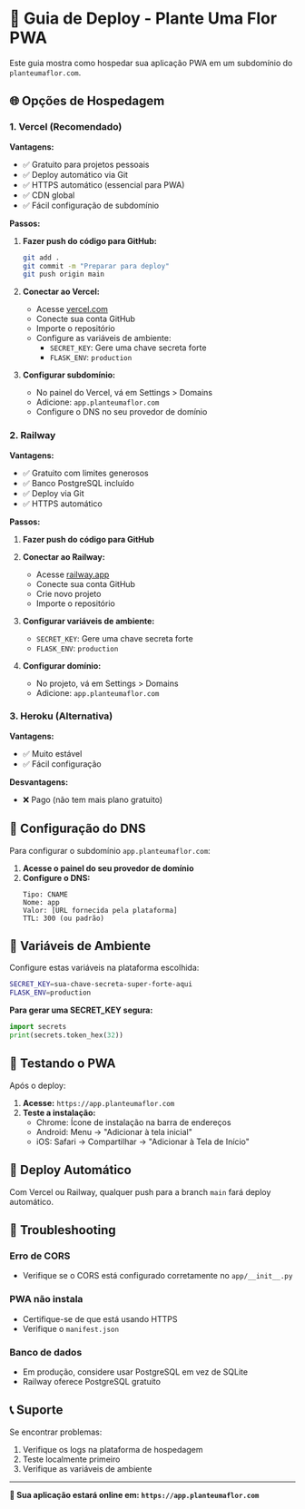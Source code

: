 # 🚀 Guia de Deploy - Plante Uma Flor PWA

Este guia mostra como hospedar sua aplicação PWA em um subdomínio do `planteumaflor.com`.

## 🌐 Opções de Hospedagem

### 1. Vercel (Recomendado)

**Vantagens:**
- ✅ Gratuito para projetos pessoais
- ✅ Deploy automático via Git
- ✅ HTTPS automático (essencial para PWA)
- ✅ CDN global
- ✅ Fácil configuração de subdomínio

**Passos:**

1. **Fazer push do código para GitHub:**
   ```bash
   git add .
   git commit -m "Preparar para deploy"
   git push origin main
   ```

2. **Conectar ao Vercel:**
   - Acesse [vercel.com](https://vercel.com)
   - Conecte sua conta GitHub
   - Importe o repositório
   - Configure as variáveis de ambiente:
     - `SECRET_KEY`: Gere uma chave secreta forte
     - `FLASK_ENV`: `production`

3. **Configurar subdomínio:**
   - No painel do Vercel, vá em Settings > Domains
   - Adicione: `app.planteumaflor.com`
   - Configure o DNS no seu provedor de domínio

### 2. Railway

**Vantagens:**
- ✅ Gratuito com limites generosos
- ✅ Banco PostgreSQL incluído
- ✅ Deploy via Git
- ✅ HTTPS automático

**Passos:**

1. **Fazer push do código para GitHub**

2. **Conectar ao Railway:**
   - Acesse [railway.app](https://railway.app)
   - Conecte sua conta GitHub
   - Crie novo projeto
   - Importe o repositório

3. **Configurar variáveis de ambiente:**
   - `SECRET_KEY`: Gere uma chave secreta forte
   - `FLASK_ENV`: `production`

4. **Configurar domínio:**
   - No projeto, vá em Settings > Domains
   - Adicione: `app.planteumaflor.com`

### 3. Heroku (Alternativa)

**Vantagens:**
- ✅ Muito estável
- ✅ Fácil configuração

**Desvantagens:**
- ❌ Pago (não tem mais plano gratuito)

## 🔧 Configuração do DNS

Para configurar o subdomínio `app.planteumaflor.com`:

1. **Acesse o painel do seu provedor de domínio**
2. **Configure o DNS:**
   ```
   Tipo: CNAME
   Nome: app
   Valor: [URL fornecida pela plataforma]
   TTL: 300 (ou padrão)
   ```

## 🔐 Variáveis de Ambiente

Configure estas variáveis na plataforma escolhida:

```bash
SECRET_KEY=sua-chave-secreta-super-forte-aqui
FLASK_ENV=production
```

**Para gerar uma SECRET_KEY segura:**
```python
import secrets
print(secrets.token_hex(32))
```

## 📱 Testando o PWA

Após o deploy:

1. **Acesse:** `https://app.planteumaflor.com`
2. **Teste a instalação:**
   - Chrome: Ícone de instalação na barra de endereços
   - Android: Menu → "Adicionar à tela inicial"
   - iOS: Safari → Compartilhar → "Adicionar à Tela de Início"

## 🔄 Deploy Automático

Com Vercel ou Railway, qualquer push para a branch `main` fará deploy automático.

## 🐛 Troubleshooting

### Erro de CORS
- Verifique se o CORS está configurado corretamente no `app/__init__.py`

### PWA não instala
- Certifique-se de que está usando HTTPS
- Verifique o `manifest.json`

### Banco de dados
- Em produção, considere usar PostgreSQL em vez de SQLite
- Railway oferece PostgreSQL gratuito

## 📞 Suporte

Se encontrar problemas:
1. Verifique os logs na plataforma de hospedagem
2. Teste localmente primeiro
3. Verifique as variáveis de ambiente

---

**🎉 Sua aplicação estará online em: `https://app.planteumaflor.com`**